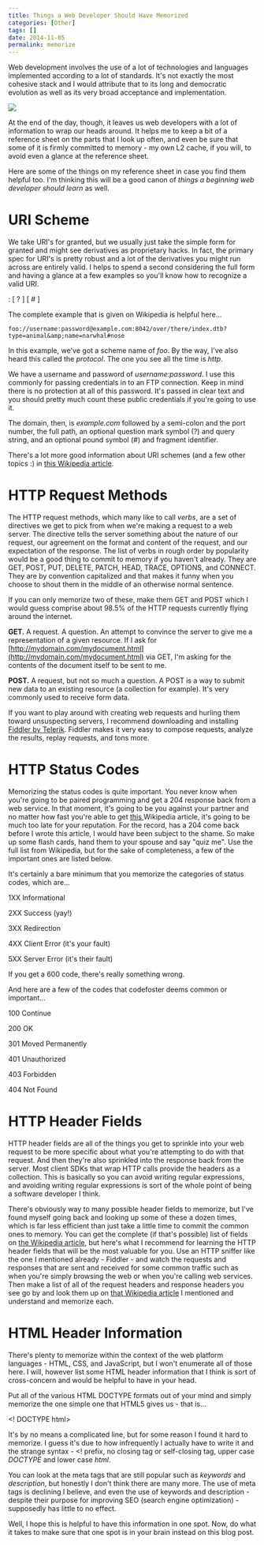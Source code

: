 ```yaml
---
title: Things a Web Developer Should Have Memorized
categories: [Other]
tags: []
date: 2014-11-05
permalink: memorize
---
```



Web development involves the use of a lot of technologies and languages implemented according to a lot of standards. It&#39;s not exactly the most cohesive stack and I would attribute that to its long and democratic evolution as well as its very broad acceptance and implementation.
<!-- xmore -->

![](/files/memorize_01.png)

At the end of the day, though, it leaves us web developers with a lot of information to wrap our heads around. It helps me to keep a bit of a reference sheet on the parts that I look up often, and even be sure that some of it is firmly committed to memory - my own L2 cache, if you will, to avoid even a glance at the reference sheet.

Here are some of the things on my reference sheet in case you find them helpful too. I&#39;m thinking this will be a good canon of _things a beginning web developer should learn_ as well.

# URI Scheme

We take URI&#39;s for granted, but we usually just take the simple form for granted and might see derivatives as proprietary hacks. In fact, the primary spec for URI&#39;s is pretty robust and a lot of the derivatives you might run across are entirely valid. I helps to spend a second considering the full form and having a glance at a few examples so you&#39;ll know how to recognize a valid URI.

<scheme name> : <hierarchical part> [ ? <query> ] [ # <fragment> ]

The complete example that is given on Wikipedia is helpful here...

`foo://username:password@example.com:8042/over/there/index.dtb?type=animal&amp;name=narwhal#nose`

In this example, we&#39;ve got a scheme name of _foo_. By the way, I&#39;ve also heard this called the _protocol_. The one you see all the time is _http_.

We have a username and password of _username:password_. I use this commonly for passing credentials in to an FTP connection. Keep in mind there is no protection at all of this password. It&#39;s passed in clear text and you should pretty much count these public credentials if you&#39;re going to use it.

The domain, then, is _example.com_ followed by a semi-colon and the port number, the full path, an optional question mark symbol (?) and query string, and an optional pound symbol (#) and fragment identifier.

There&#39;s a lot more good information about URI schemes (and a few other topics :) in [this Wikipedia article](http://en.wikipedia.org/wiki/URI_scheme).

# HTTP Request Methods

The HTTP request methods, which many like to call _verbs_, are a set of directives we get to pick from when we&#39;re making a request to a web server. The directive tells the server something about the nature of our request, our agreement on the format and content of the request, and our expectation of the response. The list of verbs in rough order by popularity would be a good thing to commit to memory if you haven&#39;t already. They are GET, POST, PUT, DELETE, PATCH, HEAD, TRACE, OPTIONS, and CONNECT. They are by convention capitalized and that makes it funny when you choose to shout them in the middle of an otherwise normal sentence.

If you can only memorize two of these, make them GET and POST which I would guess comprise about 98.5% of the HTTP requests currently flying around the internet.

**GET.** A request. A question. An attempt to convince the server to give me a representation of a given resource. If I ask for [http://mydomain.com/mydocument.html](http://mydomain.com/mydocument.html) via GET, I&#39;m asking for the contents of the document itself to be sent to me.

**POST.** A request, but not so much a question. A POST is a way to submit new data to an existing resource (a collection for example). It&#39;s very commonly used to receive form data.

If you want to play around with creating web requests and hurling them toward unsuspecting servers, I recommend downloading and installing [Fiddler by Telerik](http://telerik.com/fiddler). Fiddler makes it very easy to compose requests, analyze the results, replay requests, and tons more.

# HTTP Status Codes

Memorizing the status codes is quite important. You never know when you&#39;re going to be paired programming and get a 204 response back from a web service. In that moment, it&#39;s going to be you against your partner and no matter how fast you&#39;re able to get [this ](http://en.wikipedia.org/wiki/List_of_HTTP_status_codes)Wikipedia article, it&#39;s going to be much too late for your reputation. For the record, has a 204 come back before I wrote this article, I would have been subject to the shame. So make up some flash cards, hand them to your spouse and say "quiz me". Use the full list from Wikipedia, but for the sake of completeness, a few of the important ones are listed below.

It&#39;s certainly a bare minimum that you memorize the categories of status codes, which are...

1XX Informational

2XX Success (yay!)

3XX Redirection

4XX Client Error (it&#39;s your fault)

5XX Server Error (it&#39;s their fault)

If you get a 600 code, there&#39;s really something wrong.

And here are a few of the codes that codefoster deems common or important...

100 Continue

200 OK

301 Moved Permanently

401 Unauthorized

403 Forbidden

404 Not Found

# HTTP Header Fields

HTTP header fields are all of the things you get to sprinkle into your web request to be more specific about what you&#39;re attempting to do with that request. And then they&#39;re also sprinkled into the response back from the server. Most client SDKs that wrap HTTP calls provide the headers as a collection. This is basically so you can avoid writing regular expressions, and avoiding writing regular expressions is sort of the whole point of being a software developer I think.

There&#39;s obviously way to many possible header fields to memorize, but I&#39;ve found myself going back and looking up some of these a dozen times, which is far less efficient than just take a little time to commit the common ones to memory. You can get the complete (if that&#39;s possible) list of fields on [the Wikipedia article](http://en.wikipedia.org/wiki/List_of_HTTP_header_fields), but here&#39;s what I recommend for learning the HTTP header fields that will be the most valuable for you. Use an HTTP sniffer like the one I mentioned already - Fiddler - and watch the requests and responses that are sent and received for some common traffic such as when you&#39;re simply browsing the web or when you&#39;re calling web services. Then make a list of all of the request headers and response headers you see go by and look them up on [that Wikipedia article](http://en.wikipedia.org/wiki/List_of_HTTP_header_fields) I mentioned and understand and memorize each.

# HTML Header Information

There&#39;s plenty to memorize within the context of the web platform languages - HTML, CSS, and JavaScript, but I won&#39;t enumerate all of those here. I will, however list some HTML header information that I think is sort of cross-concern and would be helpful to have in your head.

Put all of the various HTML DOCTYPE formats out of your mind and simply memorize the one simple one that HTML5 gives us - that is...

<! DOCTYPE html>

It&#39;s by no means a complicated line, but for some reason I found it hard to memorize. I guess it&#39;s due to how infrequently I actually have to write it and the strange syntax - <! prefix, no closing tag or self-closing tag, upper case _DOCTYPE_ and lower case _html_.

You can look at the meta tags that are still popular such as _keywords_ and _description_, but honestly I don&#39;t think there are many more. The use of meta tags is declining I believe, and even the use of keywords and description - despite their purpose for improving SEO (search engine optimization) - supposedly has little to no effect.

Well, I hope this is helpful to have this information in one spot. Now, do what it takes to make sure that one spot is in your brain instead on this blog post.